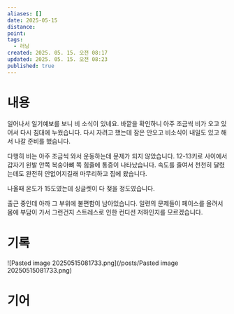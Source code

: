 ```yaml
---
aliases: []
date: 2025-05-15
distance:
point:
tags:
  - 러닝
created: 2025. 05. 15. 오전 08:17
updated: 2025. 05. 15. 오전 08:23
published: true
---
```


# 내용

일어나서 일기예보를 보니 비 소식이 있네요. 바깥을 확인하니 아주 조금씩 비가 오고 있어서 다시 침대에 누웠습니다. 다시 자려고 했는데 잠은 안오고 비소식이 내일도 있고 해서 나갈 준비를 했습니다.

다행히 비는 아주 조금씩 와서 운동하는데 문제가 되지 않았습니다. 12-13키로 사이에서 갑자기 왼발 안쪽 복숭아뼈 쪽 힘줄에 통증이 나타났습니다. 속도를 줄여서 천천히 달렸는데도 완전히 안없어지길래 마무리하고 집에 왔습니다.

나올때 온도가 15도였는데 싱글렛이 다 젖을 정도였습니다.

출근 중인데 아까 그 부위에 불편함이 남아있습니다. 일련의 문제들이 페이스를 올려서 몸에 부담이 가서 그런건지 스트레스로 인한 컨디션 저하인지를 모르겠습니다.

# 기록

![Pasted image 20250515081733.png](/posts/Pasted image 20250515081733.png)

# 기어
